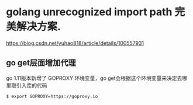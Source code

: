 # golang unrecognized import path 完美解决方案.

https://blog.csdn.net/yuhao818/article/details/100557931

## go get层面增加代理

go 1.11版本新增了 GOPROXY 环境变量，go get会根据这个环境变量来决定去哪里取引入库的代码

```
$ export GOPROXY=https://goproxy.io
```